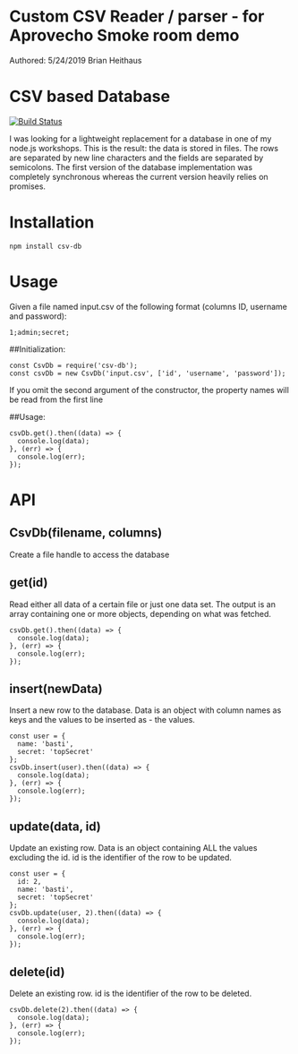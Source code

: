 # Custom CSV Reader / parser - for Aprovecho Smoke room demo

Authored:
5/24/2019
Brian Heithaus


# CSV based Database

[![Build Status](https://secure.travis-ci.org/sspringer82/nodeCsvDb.png?branch=master)](http://travis-ci.org/sspringer82/nodeCsvDb)

I was looking for a lightweight replacement for a database in one of my node.js workshops.
This is the result: the data is stored in files. The rows are separated by new line characters
and the fields are separated by semicolons.
The first version of the database implementation was completely synchronous whereas the current version
heavily relies on promises.

# Installation

`npm install csv-db`

# Usage

Given a file named input.csv of the following format (columns ID, username and password):

```
1;admin;secret;
```

##Initialization:

```
const CsvDb = require('csv-db');
const csvDb = new CsvDb('input.csv', ['id', 'username', 'password']);
```

If you omit the second argument of the constructor, the property names will be read from the first line

##Usage:

```
csvDb.get().then((data) => {
  console.log(data);
}, (err) => {
  console.log(err);
});
```

# API

## CsvDb(filename, columns)

Create a file handle to access the database

## get(id)

Read either all data of a certain file or just one data set. The output is an array containing
one or more objects, depending on what was fetched.

```
csvDb.get().then((data) => {
  console.log(data);
}, (err) => {
  console.log(err);
});
```

## insert(newData)

Insert a new row to the database. Data is an object with column names as keys and the values to be inserted as - the values.

```
const user = {
  name: 'basti',
  secret: 'topSecret'
};
csvDb.insert(user).then((data) => {
  console.log(data);
}, (err) => {
  console.log(err);
});
```

## update(data, id)

Update an existing row. Data is an object containing ALL the values excluding the id. id is the identifier of the row to be updated.

```
const user = {
  id: 2,
  name: 'basti',
  secret: 'topSecret'
};
csvDb.update(user, 2).then((data) => {
  console.log(data);
}, (err) => {
  console.log(err);
});
```

## delete(id)

Delete an existing row. id is the identifier of the row to be deleted.

```
csvDb.delete(2).then((data) => {
  console.log(data);
}, (err) => {
  console.log(err);
});
```
